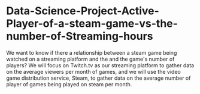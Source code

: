 # Data-Science-Project-Active-Player-of-a-steam-game-vs-the-number-of-Streaming-hours
We want to know if there a relationship between a steam game being watched on a streaming platform and the and the game's number of players? We will focus on Twitch.tv as our streaming platform to gather data on the average viewers per month of games, and we will use the video game distribution service, Steam, to gather data on the average number of player of games being played on steam per month.
